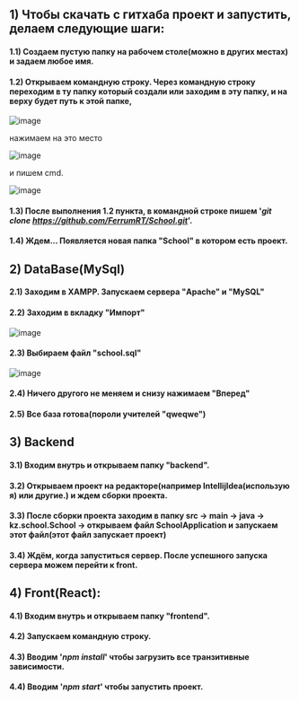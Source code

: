 ## 1) Чтобы скачать с гитхаба проект и запустить, делаем следующие шаги:
#### 1.1) Создаем пустую папку на рабочем столе(можно в других местах) и задаем любое имя.
#### 1.2) Открываем командную строку. Через командную строку переходим в ту папку который создали или заходим в эту папку, и на верху будет путь к этой папке,
![image](https://user-images.githubusercontent.com/57407430/122340904-af520780-cf64-11eb-9e29-ac6abf0d358d.png)

нажимаем на это место 

![image](https://user-images.githubusercontent.com/57407430/122341166-fdffa180-cf64-11eb-8c94-a45463d55603.png)

и пишем cmd.

![image](https://user-images.githubusercontent.com/57407430/122341297-24bdd800-cf65-11eb-8c5c-8bbd08054556.png)


#### 1.3) После выполнения 1.2 пункта, в командной строке пишем '<i>git clone https://github.com/FerrumRT/School.git</i>'.
#### 1.4) Ждем... Появляется новая папка "School" в котором есть проект.


## 2) DataBase(MySql)
#### 2.1) Заходим в XAMPP. Запускаем сервера "Apache" и "MySQL"
#### 2.2) Заходим в вкладку "Импорт"
![image](https://user-images.githubusercontent.com/57407430/122372437-7cb70780-cf82-11eb-8c3f-304ebe04b205.png)
#### 2.3) Выбираем файл "school.sql"
![image](https://user-images.githubusercontent.com/57407430/122372707-b6880e00-cf82-11eb-9928-0f9017392645.png)
#### 2.4) Ничего другого не меняем и снизу нажимаем "Вперед"
#### 2.5) Все база готова(пороли учителей "qweqwe")
## 3) Backend
#### 3.1) Входим внутрь и открываем папку "backend". 
#### 3.2) Открываем проект на редакторе(например IntellijIdea(использую я) или другие.) и ждем сборки проекта.
#### 3.3) После сборки проекта заходим в папку src -> main -> java -> kz.school.School -> открываем файл SchoolApplication и запускаем этот файл(этот файл запускает проект)
#### 3.4) Ждём, когда запуститься сервер. После успешного запуска сервера можем перейти к front.

## 4) Front(React):
#### 4.1) Входим внутрь и открываем папку "frontend". 
#### 4.2) Запускаем командную строку.
#### 4.3) Вводим '<i>npm install</i>' чтобы загрузить все транзитивные зависимости.
#### 4.4) Вводим '<i>npm start</i>' чтобы запустить проект.
